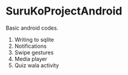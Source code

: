 # SuruKoProjectAndroid
Basic android codes.
1) Writing to sqlite
2) Notifications
3) Swipe gestures
4) Media player
5) Quiz wala activity
